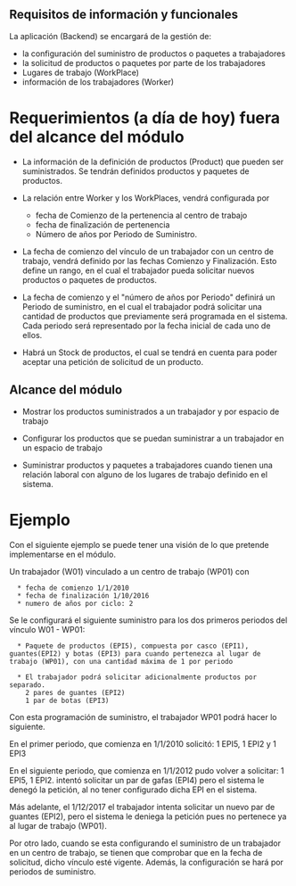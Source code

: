 ## Requisitos de información y funcionales 

La aplicación (Backend) se encargará de la gestión de:

* la configuración del suministro de productos o paquetes a trabajadores
* la solicitud de productos o paquetes por parte de los trabajadores
* Lugares de trabajo (WorkPlace) 
* información de los trabajadores (Worker)

# Requerimientos (a día de hoy) fuera del alcance del módulo

 * La información de la definición de productos (Product) que pueden ser suministrados.
    Se tendrán definidos productos y paquetes de productos.
  
 * La relación entre Worker y los WorkPlaces, vendrá configurada por 
 
   * fecha de Comienzo de la pertenencia al centro de trabajo
   * fecha de finalización de pertenencia
   * Número de años por Periodo de Suministro.

 *  La fecha de comienzo del vínculo de un trabajador con un centro de trabajo, vendrá definido por las fechas Comienzo y Finalización. Esto define un rango, en el cual el trabajador pueda solicitar nuevos productos o paquetes de productos.

 * La fecha de comienzo y el "número de años por Periodo" definirá un Periodo de suministro, en el cual el trabajador podrá solicitar una cantidad de productos que previamente será programada en el sistema. Cada periodo será representado por la fecha inicial de cada uno de ellos.

 * Habrá un Stock de productos, el cual se tendrá en cuenta para poder aceptar una petición de solicitud de un producto.


## Alcance del módulo
  
 * Mostrar los productos suministrados a un trabajador y por espacio de trabajo

 * Configurar los productos que se puedan suministrar a un trabajador en un espacio de trabajo

 * Suministrar productos y paquetes a trabajadores cuando tienen una relación laboral con alguno de los lugares de trabajo definido en el sistema.


 # Ejemplo

 Con el siguiente ejemplo se puede tener una visión de lo que pretende implementarse en el módulo. 
 
 Un trabajador (W01) vinculado a un centro de trabajo (WP01) con 
 
      * fecha de comienzo 1/1/2010
      * fecha de finalización 1/10/2016
      * numero de años por ciclo: 2

 Se le configurará el siguiente suministro para los dos primeros periodos del vínculo W01 - WP01:

      * Paquete de productos (EPI5), compuesta por casco (EPI1), guantes(EPI2) y botas (EPI3) para cuando pertenezca al lugar de trabajo (WP01), con una cantidad máxima de 1 por periodo

      * El trabajador podrá solicitar adicionalmente productos por separado.
        2 pares de guantes (EPI2)
        1 par de botas (EPI3)

Con esta programación de suministro, el trabajador WP01 podrá hacer lo siguiente.

En el primer periodo, que comienza en 1/1/2010 solicitó: 1 EPI5, 1 EPI2 y 1 EPI3

En el siguiente periodo, que comienza en 1/1/2012 pudo volver a solicitar: 1 EPI5, 1 EPI2. intentó solicitar un par de gafas (EPI4) pero el sistema le denegó la petición, al no tener configurado dicha EPI en el sistema.

Más adelante, el 1/12/2017 el trabajador intenta solicitar un nuevo par de guantes (EPI2), pero el sistema le deniega la petición pues no pertenece ya al lugar de trabajo (WP01).


Por otro lado, cuando se esta configurando el suministro de un trabajador en un centro de trabajo, se tienen que comprobar que en la fecha de solicitud, dicho vínculo esté vigente. Además, la configuración se hará por periodos de suministro.
